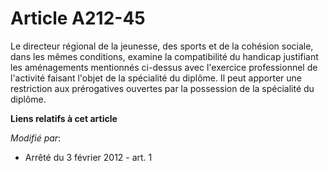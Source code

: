 # Article A212-45

Le directeur régional de la jeunesse, des sports    et de la cohésion sociale, dans les mêmes conditions, examine la
compatibilité du handicap justifiant les aménagements mentionnés ci-dessus avec l'exercice professionnel de l'activité
faisant l'objet de la spécialité du diplôme. Il peut apporter une restriction aux prérogatives ouvertes par la possession de
la spécialité du diplôme.

**Liens relatifs à cet article**

_Modifié par_:

  - Arrêté du 3 février 2012 - art. 1
